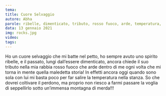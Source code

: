 ```yaml
---
tema:
title: Cuore Selvaggio
autore: Abha
parole: ribelle, dimenticato, tributo, rosso fuoco, arde, temperatura, perdono, montagna
data: 13 gennaio 2021
img: rocks.jpg
video: 
tags: 
---
```

Ho un cuore selvaggio che mi batte nel petto, ho sempre avuto uno spirito ribelle, e il passato, lungi dall’essere dimenticato, ancora chiede il suo tributo nella mia rabbia rosso fuoco che arde dentro di me ogni volta che mi torna in mente quella maledetta storia! In effetti ancora oggi quando sono sola con lui mi basta poco per far salire la temperatura nella stanza. So che dovrei coltivare il perdono, ma proprio non riesco a farmi passare la voglia di seppellirlo sotto un’immensa montagna di merda!!!